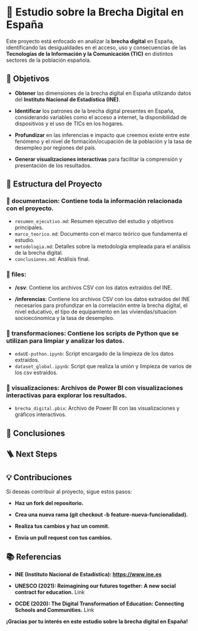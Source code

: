 # 📘 Estudio sobre la Brecha Digital en España

Este proyecto está enfocado en analizar la **brecha digital** en España, identificando las desigualdades en el acceso, uso y consecuencias de las **Tecnologías de la Información y la Comunicación (TIC)** en distintos sectores de la población española. 

## 🚀 Objetivos

- **Obtener** las dimensiones de la brecha digital en España utilizando datos del **Instituto Nacional de Estadística (INE)**.
- **Identificar** los patrones de la brecha digital presentes en España, considerando variables como el acceso a internet, la disponibilidad de dispositivos y el uso de TICs en los hogares. 

- **Profundizar** en las inferencias e impacto que creemos existe entre este fenómeno y el nivel de formación/ocupación de la población y la tasa de desempleo por regiones del país. 

- **Generar visualizaciones interactivas** para facilitar la comprensión y presentación de los resultados.

## 📂 Estructura del Proyecto

### 📂 documentacion: Contiene toda la información relacionada con el proyecto.
  - `resumen_ejecutivo.md`: Resumen ejecutivo del estudio y objetivos principales.
  - `marco_teorico.md`: Documento con el marco teórico que fundamenta el estudio.
  - `metodologia.md`: Detalles sobre la metodología empleada para el análisis de la brecha digital.
  - `conclusiones.md`: Análisis final.

### 📂 files:

- **/csv**: Contiene los archivos CSV con los datos extraídos del INE.

- **/inferencias**: Contiene los archivos CSV con los datos extraídos del INE necesarios para profundizar en la correlación entre la brecha digital, el nivel educativo, el tipo de equipamiento en las viviendas/situacion socioecónomica y la tasa de desempleo.

### 📂 transformaciones: Contiene los scripts de Python que se utilizan para limpiar y analizar los datos.

  - `edaUE-puthon.ipynb`: Script encargado de la limpieza de los datos extraídos.
  - `dataset_global.ipynb`: Script que realiza la unión y limpieza de varios de los csv estraídos.

### 📂 visualizaciones: Archivos de **Power BI** con visualizaciones interactivas para explorar los resultados.

  - `brecha_digital.pbix`: Archivo de Power BI con las visualizaciones y gráficos interactivos.

## 👥 Conclusiones

## 🪜 Next Steps

## 💡 Contribuciones

Si deseas contribuir al proyecto, sigue estos pasos:

- **Haz un fork del repositorio.**

- **Crea una nueva rama (git checkout -b feature-nueva-funcionalidad).**

- **Realiza tus cambios y haz un commit.**

- **Envía un pull request con tus cambios.**

## 📚 Referencias

- **INE (Instituto Nacional de Estadística): https://www.ine.es**

- **UNESCO (2021): Reimagining our futures together: A new social contract for education.**
    Link

- **OCDE (2020): The Digital Transformation of Education: Connecting Schools and Communities.**
    Link

**¡Gracias por tu interés en este estudio sobre la brecha digital en España!**
